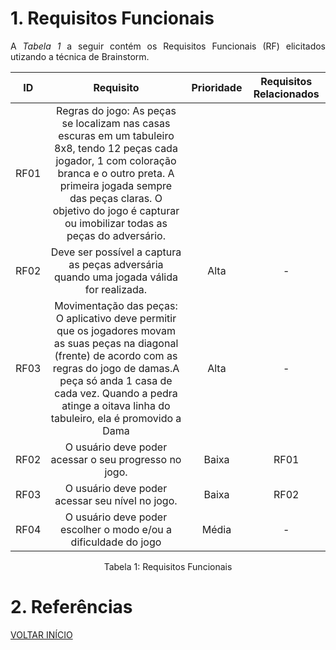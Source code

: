 # 1. Requisitos Funcionais

<p align="justify">A <i>Tabela 1</i> a seguir contém os Requisitos Funcionais (RF) elicitados utizando a técnica de Brainstorm.</p>

| ID   |                                 Requisito                                 | Prioridade | Requisitos Relacionados |
| :--: | :-----------------------------------------------------------------------: | :--------: | :---------: |
| RF01 |                Regras do jogo: As peças se localizam nas casas escuras em um tabuleiro 8x8, tendo 12 peças cada jogador, 1 com coloração branca e o outro preta. A primeira jogada sempre das peças claras.  O objetivo do jogo é capturar ou imobilizar todas as peças do adversário.   
| RF02 |                   Deve ser possível a captura as peças adversária quando uma jogada válida for realizada. |  Alta      |    -  |
| RF03 |          Movimentação das peças: O aplicativo deve permitir que os jogadores movam as suas peças na diagonal (frente) de acordo com as regras do jogo de damas.A peça só anda 1 casa de cada vez. Quando a pedra atinge a oitava linha do tabuleiro, ela é promovido a Dama |  Alta      |  -  |   |  Alta      |    -  |
| RF02 |        O usuário deve poder acessar o seu progresso no jogo.                 |  Baixa     |     RF01       |    
| RF03 |                    O usuário deve poder acessar seu nível no jogo.     |  Baixa     |    RF02         |
| RF04 |         O usuário deve poder escolher o modo e/ou a dificuldade do jogo   |  Média   |        -     |
   


<div style="text-align: center">
<p>Tabela 1: Requisitos Funcionais</p>
</div>

# 2. Referências


<a href="../README.md">VOLTAR INÍCIO</a>
